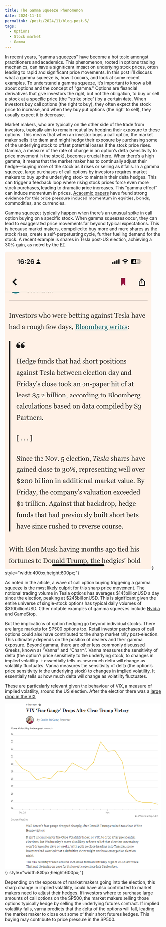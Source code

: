 ```yaml
---
title: The Gamma Squeeze Phenomenon
date: 2024-11-13
permalink: /posts/2024/11/blog-post-6/
tags:
  - Options
  - Stock market
  - Gamma
---
```

In recent years, "gamma squeezes" have become a hot topic amongst practitioners and academics. This phenomenon, rooted in options trading mechanics, can have a significant impact on underlying stock prices, often leading to rapid and significant price movements. In this post I’ll discuss what a gamma squeeze is, how it occurs, and look at some recent examples.
To understand a gamma squeeze, it’s important to know a bit about options and the concept of "gamma." Options are financial derivatives that give investors the right, but not the obligation, to buy or sell a stock at a specific price (the "strike price") by a certain date. When investors buy call options (the right to buy), they often expect the stock price to increase, and when they buy put options (the right to sell), they usually expect it to decrease.

Market makers, who are typically on the other side of the trade from investors, typically aim to remain neutral by hedging their exposure to these options. This means that when an investor buys a call option, the market maker sells it to them and might hedge their exposure by purchasing some of the underlying stock to offset potential losses if the stock price rises. Gamma, a measure of the rate of change in an option’s delta (sensitivity to price movement in the stock), becomes crucial here. When there’s a high gamma, it means that the market maker has to continually adjust their hedge—buying more of the stock as it rises or selling as it falls. In a gamma squeeze, large purchases of call options by investors requires market makers to buy up the underlying stock to maintain their delta hedges. This can trigger a feedback loop where rising stock prices force even more stock purchases, leading to dramatic price increases. This “gamma effect” can induce momentum in prices. 
[Academic papers]( https://www.sciencedirect.com/science/article/pii/S0304405X21001598) have found strong evidence for this price pressure induced momentum in equities, bonds, commodities, and currencies. 

Gamma squeezes typically happen when there’s an unusual spike in call option buying on a specific stock. When gamma squeezes occur, they can lead to exaggerated price movements far beyond typical expectations. This is because market makers, compelled to buy more and more shares as the stock rises, create a self-perpetuating cycle, further fuelling demand for the stock. A recent example is shares in Tesla post-US election, achieving a 30% gain, as noted by the [FT]( https://on.ft.com/3O5SmCK)

![Alt text](/assets/images/blog6_fig1.png){: style="width:400px;height:600px;"}

As noted in the article, a wave of call option buying triggering a gamma squeeze is the most likely culprit for this sharp price movement. The notional trading volume in Tesla options has averages $145billionUSD a day since the election, peaking at $245billionUSD. This is significant given the entire universe of single-stock options has typical daily volumes of $310billionUSD. Other notable examples of gamma squeezes include [Nvidia]( https://on.ft.com/45dJXVx) and GameStop.

But the implications of option hedging go beyond individual stocks. There are large markets for SP500 options too. Retail investor purchases of call options could also have contributed to the sharp market rally post-election. This ultimately depends on the position of dealers and their gamma exposure. Beyond gamma, there are other less commonly discussed Greeks, known as “Vanna” and “Charm”.  Vanna measures the sensitivity of delta (the option’s price sensitivity to the underlying stock) to changes in implied volatility. It essentially tells us how much delta will change as volatility fluctuates. Vanna measures the sensitivity of delta (the option’s price sensitivity to the underlying stock) to changes in implied volatility. It essentially tells us how much delta will change as volatility fluctuates.

These are particularly relevant given the behaviour of VIX, a measure of implied volatility, around the US election. After the election there was a [large drop in the VIX]( https://www.wsj.com/livecoverage/stock-market-today-fed-meeting-dow-nasdaq-sp500-live-11-06-2024/card/vix-fear-gauge-drops-after-clear-trump-victory-STqrret14S2URVmn5sPx)

![Alt text](/assets/images/blog6_fig2.png){: style="width:800px;height:600px;"}

Depending on the exposure of market makers going into the election, this sharp change in implied volatility, could have also contributed to market makers need to adjust their hedges. If investors where to purchase large amounts of call options on the SP500, the market makers selling those options typically hedge by selling the underlying futures contract. If implied volatility falls, vanna predicts that the delta of the options will fall, leading the market maker to close out some of their short futures hedges. This buying may contribute to price pressure in the SP500.

